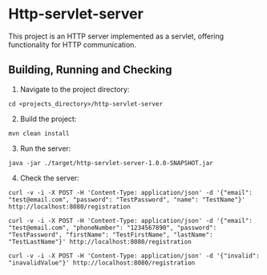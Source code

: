 # Http-servlet-server
This project is an HTTP server implemented as a servlet, offering functionality for HTTP communication.

## Building, Running and Checking

1. Navigate to the project directory:
```
cd <projects_directory>/http-servlet-server
```

2. Build the project:
```
mvn clean install
```

3. Run the server:
```
java -jar ./target/http-servlet-server-1.0.0-SNAPSHOT.jar
```

4. Check the server:
```
curl -v -i -X POST -H 'Content-Type: application/json' -d '{"email": "test@email.com", "password": "TestPassword", "name": "TestName"}' http://localhost:8080/registration
```
```
curl -v -i -X POST -H 'Content-Type: application/json' -d '{"email": "test@email.com", "phoneNumber": "1234567890", "password": "TestPassword", "firstName": "TestFirstName", "lastName": "TestLastName"}' http://localhost:8080/registration
```
```
curl -v -i -X POST -H 'Content-Type: application/json' -d '{"invalid": "inavalidValue"}' http://localhost:8080/registration
```
